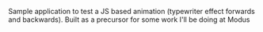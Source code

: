 Sample application to test a JS based animation (typewriter effect forwards and backwards). Built as a precursor for some work I'll be doing at Modus
